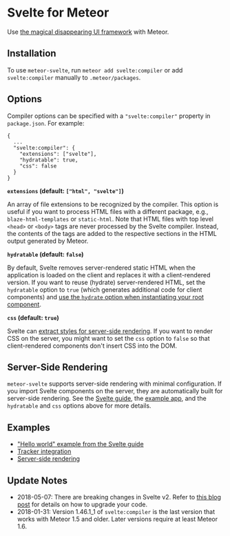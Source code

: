 # Svelte for Meteor

Use [the magical disappearing UI framework](https://svelte.technology) with Meteor.

## Installation

To use `meteor-svelte`, run `meteor add svelte:compiler` or add `svelte:compiler` manually to `.meteor/packages`.

## Options

Compiler options can be specified with a `"svelte:compiler"` property in `package.json`. For example:

```
{
  ...
  "svelte:compiler": {
    "extensions": ["svelte"],
    "hydratable": true,
    "css": false
  }
}
```

**`extensions` (default: `["html", "svelte"]`)**

An array of file extensions to be recognized by the compiler.
This option is useful if you want to process HTML files with a different package, e.g., `blaze-html-templates` or `static-html`.
Note that HTML files with top level `<head>` or `<body>` tags are never processed by the Svelte compiler.
Instead, the contents of the tags are added to the respective sections in the HTML output generated by Meteor.

**`hydratable` (default: `false`)**

By default, Svelte removes server-rendered static HTML when the application is loaded on the client and replaces it with a client-rendered version.
If you want to reuse (hydrate) server-rendered HTML, set the `hydratable` option to `true` (which generates additional code for client components) and [use the `hydrate` option when instantiating your root component](https://svelte.technology/guide#hydration).

**`css` (default: `true`)**

Svelte can [extract styles for server-side rendering](https://svelte.technology/guide#server-side-api).
If you want to render CSS on the server, you might want to set the `css` option to `false` so that client-rendered components don't insert CSS into the DOM.

## Server-Side Rendering

`meteor-svelte` supports server-side rendering with minimal configuration.
If you import Svelte components on the server, they are automatically built for server-side rendering.
See the [Svelte guide](https://svelte.technology/guide#server-side-rendering), the [example app](https://github.com/meteor-svelte/ssr-example), and the `hydratable` and `css` options above for more details.

## Examples

* ["Hello world" example from the Svelte guide](https://github.com/meteor-svelte/hello-world-example)
* [Tracker integration](https://github.com/meteor-svelte/tracker-example)
* [Server-side rendering](https://github.com/meteor-svelte/ssr-example)

## Update Notes

* 2018-05-07: There are breaking changes in Svelte v2.
Refer to [this blog post](https://svelte.technology/blog/version-2) for details on how to upgrade your code.
* 2018-01-31: Version 1.46.1_1 of `svelte:compiler` is the last version that works with Meteor 1.5 and older.
Later versions require at least Meteor 1.6.
